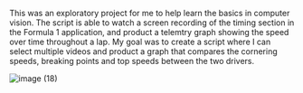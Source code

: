 This was an exploratory project for me to help learn the basics in computer vision. The script is able to watch a screen recording of the timing section in the Formula 1 application, and product a telemtry graph showing the speed over time throughout a lap. My goal was to create a script where I can select multiple videos and product a graph that compares the cornering speeds, breaking points and top speeds between the two drivers.






![image (18)](https://user-images.githubusercontent.com/58488172/130161978-58617f39-43f3-498e-8a58-28de1af9f908.png)

